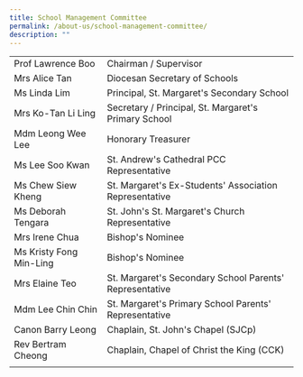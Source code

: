 ```yaml
---
title: School Management Committee
permalink: /about-us/school-management-committee/
description: ""
---
```

| | |
|---|---|
| Prof Lawrence Boo | Chairman / Supervisor |
| Mrs Alice Tan | Diocesan Secretary of Schools  |
| Ms Linda Lim | Principal, St. Margaret's Secondary School |
| Mrs Ko-Tan Li Ling | Secretary / Principal, St. Margaret's Primary School |
| Mdm Leong Wee Lee | Honorary Treasurer |
| Ms Lee Soo Kwan | St. Andrew's Cathedral PCC Representative |
| Ms Chew Siew Kheng | St. Margaret's Ex-Students' Association Representative |
| Ms Deborah Tengara | St. John's St. Margaret's Church Representative |
| Mrs Irene Chua  | Bishop's Nominee  |
| Ms Kristy Fong Min-Ling | Bishop's Nominee |
| Mrs Elaine Teo | St. Margaret's Secondary School Parents' Representative  |
| Mdm Lee Chin Chin | St. Margaret's Primary School Parents' Representative  |
| Canon Barry Leong  | Chaplain, St. John's Chapel (SJCp)  |
| Rev Bertram Cheong | Chaplain, Chapel of Christ the King (CCK)  |
| | |